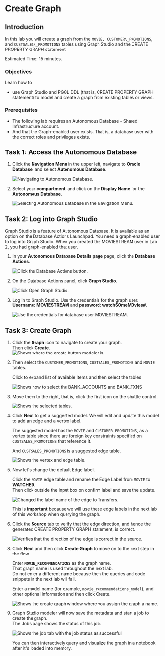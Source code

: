 # Create Graph

## Introduction

In this lab you will create a graph from the `MOVIE, CUSTOMER\_PROMOTIONS`, and `CUSTSALES\_PROMOTIONS` tables using Graph Studio and the CREATE PROPERTY GRAPH statement.

Estimated Time: 15 minutes.

### Objectives

Learn how to
- use Graph Studio and PGQL DDL (that is, CREATE PROPERTY GRAPH statement) to model and create a graph from existing tables or views.

### Prerequisites

- The following lab requires an Autonomous Database - Shared Infrastructure account.
- And that the Graph-enabled user exists. That is, a database user with the correct roles and privileges exists.

## Task 1: Access the Autonomous Database 

1. Click the **Navigation Menu** in the upper left, navigate to **Oracle Database**, and select **Autonomous Database**.

    ![Navigating to Autonomous Database.](images/navigation-menu.png " ") 

2. Select your **compartment**, and click on the **Display Name** for the **Autonomous Database**. 

    ![Selecting Autonomous Database in the Navigation Menu.](images/select-autonomous-database.png " ") 

## Task 2: Log into Graph Studio

Graph Studio is a feature of Autonomous Database. It is available as an option on the Database Actions Launchpad. You need a graph-enabled user to log into Graph Studio. When you created the MOVIESTREAM user in Lab 2, you had graph-enabled that user.

1. In your **Autonomous Database Details page** page, click the **Database Actions**.

    ![Click the Database Actions button.](images/click-database-actions.png " ")    

2. On the Database Actions panel, click **Graph Studio**.

    ![Click Open Graph Studio.](images/graphstudiofixed.png " ")

3. Log in to Graph Studio. Use the credentials for the graph user. **Username: MOVIESTREAM** and **password: watchS0meM0vies#**.

    ![Use the credentials for database user MOVIESTREAM.](images/graph-login.png " ")

## Task 3: Create Graph

1. Click the **Graph** icon to navigate to create your graph.  
    Then click **Create**.  
    ![Shows where the create button modeler is.](images/graph-create-button.png " ")  

2. Then select the `CUSTOMER_PROMOTIONS`, `CUSTSALES_PROMOTIONS` and `MOVIE` tables.

    Click to expand list of available items and then select the tables

    ![Shows how to select the BANK_ACCOUNTS and BANK_TXNS](./images/selected-tables.png " ")

3. Move them to the right, that is, click the first icon on the shuttle control.   

    ![Shows the selected tables.](./images/select-tables.png " ")

4.  Click **Next** to get a suggested model. We will edit and update this model to add an edge and a vertex label.  

    The suggested model has the `MOVIE` and `CUSTOMER_PROMOTIONS`, as a vertex table since there are foreign key constraints specified on `CUSTSALES_PROMOTIONS` that reference it.   

    And `CUSTSALES_PROMOTIONS` is a suggested edge table.

    ![Shows the vertex and edge table.](./images/create-graph-suggested-model.png " ")    


5.  Now let's change the default Edge label.   

    Click the `MOVIE` edge table and rename the Edge Label from `MOVIE` to **WATCHED**.  
    Then click outside the input box on confirm label and save the update.  

    ![Changed the label name of the edge to Transfers.](images/edit-edge-label.png " ")  

    This is **important** because we will use these edge labels in the next lab of this workshop when querying the graph.  

6. Click the **Source** tab to verify that the edge direction, and hence the generated CREATE PROPERTY GRAPH statement, is correct.

    ![Verifies that the direction of the edge is correct in the source.](images/generated-cpg-statement.png " ")  

<!---
  **An alternate approach:** In the earlier Step 5 you could have just updated the CREATE PROPERTY GRAPH statement and saved the updates. That is, you could have just replaced the existing statement with the following one which specifies that the SOURCE KEY is  `from_acct_id`  and the DESTINATION KEY is `to_acct_id`.  

    ```
    -- This is not required if you used swap edge in UI to fix the edge direction.
    -- This is only to illustrate an alternate approach.
    <copy>
    CREATE PROPERTY GRAPH bank_graph
        VERTEX TABLES (
            BANK_ACCOUNTS as ACCOUNTS
            KEY (ACCT_ID)
            LABEL ACCOUNTS
            PROPERTIES (ACCT_ID, NAME)
        )
        EDGE TABLES (
            BANK_TXNS
            KEY (FROM_ACCT_ID, TO_ACCT_ID, AMOUNT)
            SOURCE KEY (FROM_ACCT_ID) REFERENCES ACCOUNTS
            DESTINATION KEY (TO_ACCT_ID) REFERENCES ACCOUNTS
            LABEL TRANSFERS
            PROPERTIES (AMOUNT, DESCRIPTION)
        )
    </copy>
    ```

   ![ALT text is not available for this image](images/correct-ddl-save.png " " )  

   **Important:** Click the **Save** (floppy disk icon) to commit the changes.
--->

8. Click **Next** and then click **Create Graph** to move on to the next step in the flow.   

    Enter **`MOVIE_RECOMMENDATIONS`** as the graph name.  
    That graph name is used throughout the next lab.  
    Do not enter a different name because then the queries and code snippets in the next lab will fail.  

    Enter a model name (for example, `movie_recommendations_model`), and other optional information and then click Create.
  
    ![Shows the create graph window where you assign the graph a name.](./images/create-graph-dialog.png " ")

9. Graph Studio modeler will now save the metadata and start a job to create the graph.  
    The Jobs page shows the status of this job.

    ![Shows the job tab with the job status as successful](./images/jobs-create-graph.png " ")  

    You can then interactively query and visualize the graph in a notebook after it's loaded into memory.

   <!---
   ## Task 2: Load a graph into memory

   The MOVIE_RECOMMENDATIONS graph has been created for you from the tables CUSTOMER\_PROMOTIONS, CUSTSALES\_PROMOTIONS, and MOVIE (as explained earlier).  You will now load this graph from the database into the in-memory graph server.  

   1. Click the **Graphs** icon.

       ![Click the Graphs icon](images/task2step1.png " ")

       You will see that the MOVIE_RECOMMENDATIONS graph is available.

       ![See the list of graphs](images/task2step2.png " ")

   2. Click the **3 dots** on the right and click **Load Graph Into Memory**.

       ![Expand the 3 dots on the right](images/task2step3.png " ")

   3. Accept the defaults and click **Yes**.  

       ![Click Yes](images/task2step4.png " ")

       Next see that the load into memory is in progress:  

       ![See the load into memory In Progress](images/task2step5.png " ")

       About two minutes later the load job should complete successfully.

       ![See the load job completed](images/task2step6.png " ")

       **Note:** If the load into memory fails, retry Steps 2 and 3.

    Click the Graphs icon again to see that the graph is now in memory.  

       ![See the graph loaded into memory](images/task2step7.png " ")
--->

## Acknowledgements
* **Author** - Melli Annamalai, Product Manager, Oracle Spatial and Graph
* **Contributors** -  Jayant Sharma
* **Last Updated By/Date** - Ramu Murakami Gutierrez, Product Manager, Oracle Spatial and Graph, February 2023